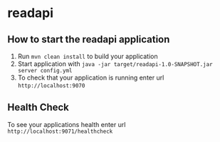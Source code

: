 # readapi

How to start the readapi application
---

1. Run `mvn clean install` to build your application
1. Start application with `java -jar target/readapi-1.0-SNAPSHOT.jar server config.yml`
1. To check that your application is running enter url `http://localhost:9070`

Health Check
---

To see your applications health enter url `http://localhost:9071/healthcheck`
